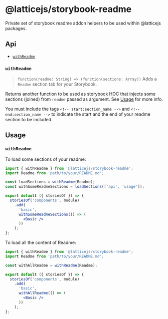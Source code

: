 # @latticejs/storybook-readme
Private set of storybook readme addon helpers to be used within @latticejs packages.

## Api
* [`withReadme`](#withReadme)

### `withReadme`

> `function(readme: String) => (function(sections: Array))`
Adds a `Readme` section tab for your Storybook.

Returns another function to be used as storybook HOC that injects some sections (joined) from `readme` passed as argument. See [Usage](#Usage) for more info.

You must include the tags `<!-- start:section_name -->` and `<!-- end:section_name -->` to indicate the start and the end of your readme section to be included.

## Usage

### `withReadme`

To load some sections of your readme:
```jsx
import { withReadme } from '@latticejs/storybook-readme';
import Readme from 'path/to/your/README.md';

const loadSections = withReadme(Readme);
const withSomeReadmeSections = loadSections(['api', 'usage']);

export default ({ storiesOf }) => {
  storiesOf('components', module)
    .add(
      'basic',
      withSomeReadmeSections(() => (
        <Basic />
      ))
    );
};

```

To load all the content of Readme:
```jsx
import { withReadme } from '@latticejs/storybook-readme';
import Readme from 'path/to/your/README.md';

const withAllReadme = withReadme(Readme);

export default ({ storiesOf }) => {
  storiesOf('components', module)
    .add(
      'basic',
      withAllReadme(() => (
        <Basic />
      ))
    );
};

```

